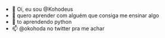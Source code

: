 - 👋 Oi, eu sou @Kohodeus
- 👀 quero aprender com alguém que consiga me ensinar algo
- 🌱 to aprendendo python
- 📫 @okohoda no twitter pra me achar

<!---
Kohodeus/Kohodeus is a ✨ special ✨ repository because its `README.md` (this file) appears on your GitHub profile.
You can click the Preview link to take a look at your changes.
--->
